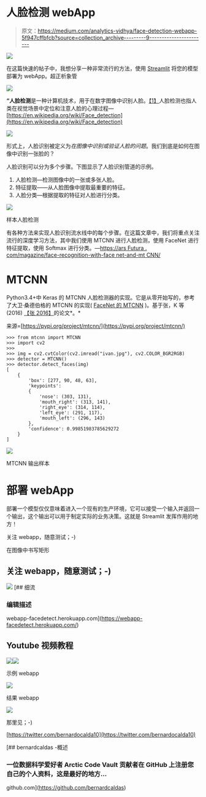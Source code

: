 # 人脸检测 webApp

> 原文：<https://medium.com/analytics-vidhya/face-detection-webapp-5f947cffbfcb?source=collection_archive---------9----------------------->

![](img/aa3d44abab8b1f5536c12db340b9f196.png)

在这篇快速的帖子中，我想分享一种非常流行的方法，使用 [Streamlit](https://www.streamlit.io/) 将您的模型部署为 webApp。超正析象管

![](img/418487468f64eb76e19d98cf2178921c.png)

**“人脸检测**是一种计算机技术，用于在数字图像中识别人脸。[【1】](https://en.wikipedia.org/wiki/Face_detection#cite_note-1)人脸检测也指人类在视觉场景中定位和注意人脸的心理过程—[https://en.wikipedia.org/wiki/Face_detection](https://en.wikipedia.org/wiki/Face_detection)

![](img/eced79e2168869067ee12dce06933fda.png)

形式上，人脸识别被定义为*在图像中识别或验证人脸的问题*。我们到底是如何在图像中识别一张脸的？

人脸识别可以分为多个步骤。下图显示了人脸识别管道的示例。

1.  人脸检测—检测图像中的一张或多张人脸。
2.  特征提取——从人脸图像中提取最重要的特征。
3.  人脸分类—根据提取的特征对人脸进行分类。

![](img/d807ab16bc33f358e9607451347631fb.png)

样本人脸检测

有各种方法来实现人脸识别流水线中的每个步骤。在这篇文章中，我们将重点关注流行的深度学习方法，其中我们使用 MTCNN 进行人脸检测，使用 FaceNet 进行特征提取，使用 Softmax 进行分类。—[https://ars Futura . com/magazine/face-recognition-with-face net-and-mt CNN/](https://arsfutura.com/magazine/face-recognition-with-facenet-and-mtcnn/)

# MTCNN

Python3.4+中 Keras 的 MTCNN 人脸检测器的实现。它是从零开始写的，参考了大卫·桑德伯格的 MTCNN 的实现( [FaceNet 的 MTCNN](https://github.com/davidsandberg/facenet/tree/master/src/align) )。基于张，K 等(2016) [【张 2016】](https://pypi.org/project/mtcnn/#zhang2016)的论文*。*

来源=[https://pypi.org/project/mtcnn/](https://pypi.org/project/mtcnn/)

```
>>> from mtcnn import MTCNN
>>> import cv2
>>>
>>> img = cv2.cvtColor(cv2.imread("ivan.jpg"), cv2.COLOR_BGR2RGB)
>>> detector = MTCNN()
>>> detector.detect_faces(img)
[
    {
        'box': [277, 90, 48, 63],
        'keypoints':
        {
            'nose': (303, 131),
            'mouth_right': (313, 141),
            'right_eye': (314, 114),
            'left_eye': (291, 117),
            'mouth_left': (296, 143)
        },
        'confidence': 0.99851983785629272
    }
]
```

![](img/bdd15415295c97cb390a02de94569de9.png)

MTCNN 输出样本

# 部署 webApp

部署一个模型仅仅意味着进入一个现有的生产环境，它可以接受一个输入并返回一个输出，这个输出可以用于制定实际的业务决策。这就是 Streamlit 发挥作用的地方！

关注 webapp，随意测试；-)

在图像中书写矩形

## 关注 webapp，随意测试；-)

![](img/df3e4b95e69d27321ed54b568b169789.png) [## 细流

### 编辑描述

webapp-facedetect.herokuapp.com](https://webapp-facedetect.herokuapp.com/) 

## Youtube 视频教程

![](img/f8e7d03e476f2fe7a6815d93ff01fb85.png)![](img/33be12dd70c482961b8f8f88f918da44.png)

示例 webapp

![](img/dc9a255b9f21649ccfd34797265cd8b1.png)

结果 webapp

![](img/6858e0e21162157cca5b947a115631b7.png)

那里见；-)

[https://twitter.com/bernardocalda10](https://twitter.com/bernardocalda10)

[](https://github.com/bernardcaldas) [## bernardcaldas -概述

### 一位数据科学爱好者 Arctic Code Vault 贡献者在 GitHub 上注册您自己的个人资料，这是最好的地方…

github.com](https://github.com/bernardcaldas)